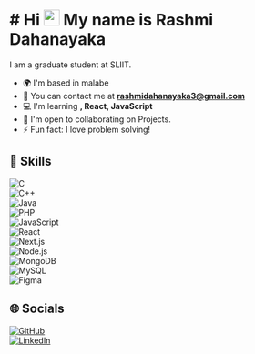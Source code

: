 <h1 align="left">
  # Hi <img src="https://media.giphy.com/media/hvRJCLFzcasrR4ia7z/giphy.gif" width="28" alt="waving hand"/> My name is Rashmi Dahanayaka </h1> 


I am a graduate student at SLIIT.  

- 🌍 I'm based in malabe
- 📧 You can contact me at **rashmidahanayaka3@gmail.com**  
- 💻 I'm learning **, React, JavaScript**  
- 🤝 I'm open to collaborating on Projects. 
- ⚡ Fun fact: I love problem solving!  

## 🚀 Skills  

![C](https://img.shields.io/badge/C-00599C?style=for-the-badge&logo=c&logoColor=white)  
![C++](https://img.shields.io/badge/C++-00599C?style=for-the-badge&logo=cplusplus&logoColor=white)   
![Java](https://img.shields.io/badge/Java-ED8B00?style=for-the-badge&logo=java&logoColor=white)  
![PHP](https://img.shields.io/badge/PHP-777BB4?style=for-the-badge&logo=php&logoColor=white)  
![JavaScript](https://img.shields.io/badge/JavaScript-F7DF1E?style=for-the-badge&logo=javascript&logoColor=black)  
![React](https://img.shields.io/badge/React-20232A?style=for-the-badge&logo=react&logoColor=61DAFB)  
![Next.js](https://img.shields.io/badge/Next.js-000000?style=for-the-badge&logo=nextdotjs&logoColor=white)  
![Node.js](https://img.shields.io/badge/Node.js-43853D?style=for-the-badge&logo=node-dot-js&logoColor=white)  
![MongoDB](https://img.shields.io/badge/MongoDB-4EA94B?style=for-the-badge&logo=mongodb&logoColor=white)  
![MySQL](https://img.shields.io/badge/MySQL-005C84?style=for-the-badge&logo=mysql&logoColor=white)  
![Figma](https://img.shields.io/badge/Figma-F24E1E?style=for-the-badge&logo=figma&logoColor=white)  


## 🌐 Socials  
[![GitHub](https://img.shields.io/badge/GitHub-100000?style=for-the-badge&logo=github&logoColor=white)](https://github.com/RashmiDahanayaka)  
[![LinkedIn](https://img.shields.io/badge/LinkedIn-0077B5?style=for-the-badge&logo=linkedin&logoColor=white)](https://linkedin.com/in/YOUR-LINKEDIN)  

